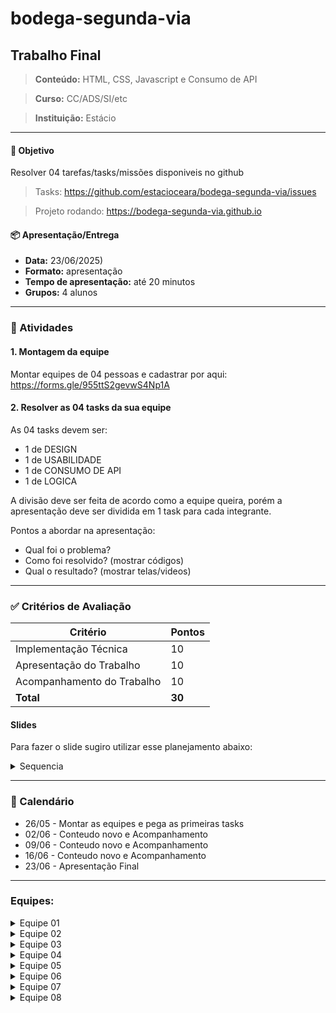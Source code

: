 # bodega-segunda-via

## Trabalho Final
> **Conteúdo:** HTML, CSS, Javascript e Consumo de API

> **Curso:** CC/ADS/SI/etc

> **Instituição:** Estácio 

---
#### 🎯 Objetivo
Resolver 04 tarefas/tasks/missões disponiveis no github

> Tasks: https://github.com/estacioceara/bodega-segunda-via/issues

> Projeto rodando: https://bodega-segunda-via.github.io 

#### 📦 Apresentação/Entrega

- **Data:** 23/06/2025)
- **Formato:** apresentação
- **Tempo de apresentação:** até 20 minutos
- **Grupos:** 4 alunos

---

### 📌 Atividades

#### 1. Montagem da equipe
Montar equipes de 04 pessoas e cadastrar por aqui:
https://forms.gle/955ttS2gevwS4Np1A

#### 2. Resolver as 04 tasks da sua equipe
As 04 tasks devem ser:
- 1 de DESIGN
- 1 de USABILIDADE
- 1 de CONSUMO DE API
- 1 de LOGICA

A divisão deve ser feita de acordo como a equipe queira, porém a apresentação deve ser dividida em 1 task para cada integrante.

Pontos a abordar na apresentação:
- Qual foi o problema?
- Como foi resolvido? (mostrar códigos)
- Qual o resultado? (mostrar telas/videos)

---

### ✅ Critérios de Avaliação

| Critério                   | Pontos |
| -------------------------- | ------ |
| Implementação Técnica      | 10     |
| Apresentação do Trabalho   | 10     |
| Acompanhamento do Trabalho | 10     |
| **Total**                  | **30** |

#### Slides

Para fazer o slide sugiro utilizar esse planejamento abaixo:

<details>
<summary>Sequencia</summary>
1. apresentar a equipe (nome e matricula)
     
2. apresentacao das tarefas (titulos)

3. contextualizar o problema (task 1)

4. detalhar a solucao (mostra codigo) (task 1)

5. resultado (task 1)

6. duvidas (opcional) (task 1)

7,8 e 9 (outra task)
</details>


---


### 📅 Calendário

- 26/05 - Montar as equipes e pega as primeiras tasks
- 02/06 - Conteudo novo e Acompanhamento
- 09/06 - Conteudo novo e Acompanhamento
- 16/06 - Conteudo novo e Acompanhamento
- 23/06 - Apresentação Final


---

### Equipes:

<details>
<summary>Equipe 01</summary>
<ul>
<li>Maria Beatriz</li>
<li>Francisco Lucas</li>
<li>Gloria Raissa</li>
<li>Matheus Henrique</li>
</ul>
</details>

<details>
<summary>Equipe 02</summary>
<ul>
<li>Icaro Rebouças</li>
</ul>
</details>

<details>
<summary>Equipe 03</summary>
<ul>
<li>Railson Gomes</li>
<li>Ruan Gomes</li>
<li>Isaac Gomes</li>
<li>Luiz Moises</li>
</ul>
</details>

<details>
<summary>Equipe 04</summary>
<ul>
<li>Emerson Sergio</li>
<li>Caio Uchoa</li>
<li>João Lucas</li>
<li> Wilson Carlos </li>
</ul>
</details>

<details>
<summary>Equipe 05</summary>
<ul>
<li>Ernando Tomé</li>
<li>Douglas Guimaraes</li>
<li>Italo Mateus</li>
<li>Yago Pereira</li>
</ul>
</details>

<details>
<summary>Equipe 06</summary>
<ul>
<li>Maria Camila</li>
<li>Maria Eduarda</li>
<li>Geilson Sousa</li>
<li>William da Silva</li>
</ul>
</details>

<details>
<summary>Equipe 07</summary>
<ul>
<li>Osvaldo Cruz</li>
<li>Gabriel Silva</li>
<li>Emanuela Fernandes</li>
<li>Felipe Neri</li>
</ul>
</details>

<details>
<summary>Equipe 08</summary>
<ul>
<li>Weverson Lima Gomes</li>
<li>Italo Medeiros</li>
<li>Elvis Araujo Martins</li>
<li> Gilvan Alves</li>
<li>João Paulo</li>
</ul>
</details>
